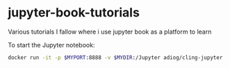 # jupyter-book-tutorials
Various tutorials I fallow where i use jupyter book as a platform to learn

To start the Jupyter notebook:

```bash
docker run -it -p $MYPORT:8888 -v $MYDIR:/Jupyter adiog/cling-jupyter
```
